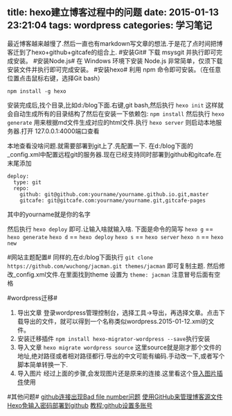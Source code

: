 title: hexo建立博客过程中的问题
date: 2015-01-13 23:21:04
tags: wordpress
categories: 学习笔记
---

最近博客越来越慢了.然后一直也有markdown写文章的想法.于是花了点时间把博客迁到了hexo+github+gitcafe的组合上.
#安装Git#
下载 msysgit 并执行即可完成安装。
#安装Node.js#
在 Windows 环境下安装 Node.js 非常简单，仅须下载安装文件并执行即可完成安装。
#安装hexo#
利用 npm 命令即可安装。（在任意位置点击鼠标右键，选择Git bash）

`npm install -g hexo`

安装完成后,找个目录,比如d:/blog下面.右键,git bash,然后执行
`hexo init`
这样就会自动生成所有的目录结构了然后在安装一下依赖包:
`npm install`
然后执行
`hexo generate` 用来根据md文件生成对应的html文件.执行
`hexo server` 则启动本地服务器.打开
127.0.0.1:4000端口查看

本地查看没啥问题.就需要部署到git上了.先配置一下.
在d:/blog下面的_config.xml中配置远程git的服务器.现在已经支持同时部署到github和gitcafe.在末尾添加
```
deploy:
  type: git
  repo:
    github: git@github.com:yourname/yourname.github.io.git,master
    gitcafe: git@gitcafe.com:yourname/yourname.git,gitcafe-pages

```
其中的yourname就是你的名字

然后执行
`hexo deploy`
即可.让输入啥就输入啥.
下面是命令的简写
`hexo g` == `hexo generate`
`hexo d` == `hexo deploy`
`hexo s` == `hexo server`
`hexo n` == `hexo new`

#网站主题配置#
同样的,在d:/blog下面执行
`git clone https://github.com/wuchong/jacman.git themes/jacman`
即可复制主题.
然后修改_config.xml文件.在里面找到theme 设置为
`theme: jacman`
注意冒号后面有空格

#wordpress迁移#
1. 导出文章
 登录wordpress管理控制台，选择工具->导出，再选择文章。点击下载导出的文件，就可以得到一个名称类似wordpress.2015-01-12.xml的文件。
2. 安装迁移插件
 `npm install hexo-migrator-wordpress --save`执行安装
3. 导入文章
  `hexo migrate wordpress source` 这里source就是刚才那个文件的地址,绝对路径或者相对路径都行.导出的中文可能有编码.手动改一下,或者写个脚本简单转换一下.
4. 导入图片
 经过上面的步骤,会发现图片还是原来的连接.这里看这个[导入图片插件](http://catx.me/2014/03/07/hexo-migrator-image/ "导入图片")使用

#其他问题#
[github连接出现Bad file number问题](http://rangercyh.blog.51cto.com/1444712/749490)
[使用GitHub来管理博客源文件](http://wuchong.me/blog/2014/01/17/use-github-to-manage-hexo-source/)
[Hexo免输入密码部署到github](http://www.foreverpx.cn/2014/09/25/Hexo%E5%85%8D%E8%BE%93%E5%85%A5%E5%AF%86%E7%A0%81%E9%83%A8%E7%BD%B2%E5%88%B0github/)
[教程:github设置多账号](http://never.doubting.me/2013/04/18/2013-04-18-set-multiply-accounts-on-github/)